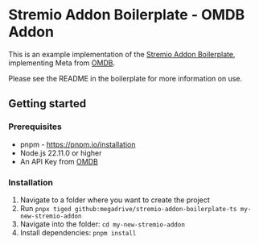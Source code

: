 # Stremio Addon Boilerplate - OMDB Addon

This is an example implementation of the [Stremio Addon Boilerplate](https://github.com/megadrive/stremio-addon-boilerplate-ts), implementing Meta from [OMDB](https://www.omdb.com/).

Please see the README in the boilerplate for more information on use.

## Getting started

### Prerequisites

- pnpm - https://pnpm.io/installation
- Node.js 22.11.0 or higher
- An API Key from [OMDB](https://www.omdb.com/apikey.aspx)

### Installation

1. Navigate to a folder where you want to create the project
2. Run `pnpx tiged github:megadrive/stremio-addon-boilerplate-ts my-new-stremio-addon`
3. Navigate into the folder: `cd my-new-stremio-addon`
4. Install dependencies: `pnpm install`
